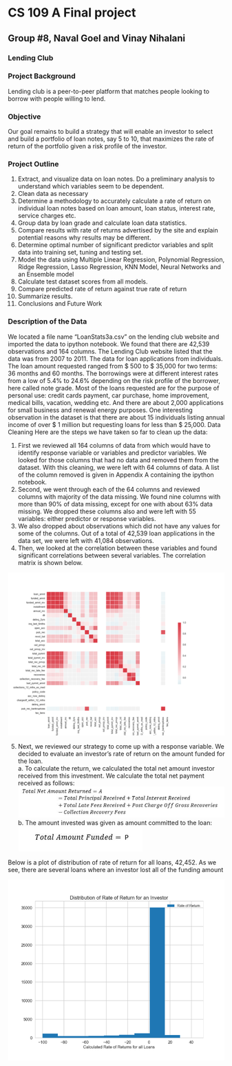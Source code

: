 # CS 109 A Final project
## Group #8, Naval Goel and Vinay Nihalani
### Lending Club
### Project Background

Lending club is a peer-to-peer platform that matches people looking to borrow with people willing to lend. 


### Objective

Our goal remains to build a strategy that will enable an investor to select and build a portfolio of loan notes, say 5 to 10, that maximizes the rate of return of the portfolio given a risk profile of the investor.

### Project Outline
1.	Extract, and visualize data on loan notes. Do a preliminary analysis to understand which variables seem to be dependent. 
2.	Clean data as necessary 
3.	Determine a methodology to accurately calculate a rate of return on individual loan notes based on loan amount, loan status, interest rate, service charges etc.
4.	Group data by loan grade and calculate loan data statistics.  
5.	Compare results with rate of returns advertised by the site and explain potential reasons why results may be different.
6.	Determine optimal number of significant predictor variables and split data into training set, tuning and testing set.
7.	Model the data using Multiple Linear Regression, Polynomial Regression, Ridge Regression, Lasso Regression, KNN Model, Neural Networks and an Ensemble model
8.	Calculate test dataset scores from all models.
9.	Compare predicted rate of return against true rate of return
10.	Summarize results.
11.	Conclusions and Future Work

### Description of the Data
We located a file name “LoanStats3a.csv” on the lending club website and imported the data to ipython notebook. We found that there are 42,539 observations and 164 columns. The Lending Club website listed that the data was from 2007 to 2011. 
The data for loan applications from individuals.  The loan amount requested ranged from $ 500 to $ 35,000 for two terms: 36 months and 60 months.  The borrowings were at different interest rates from a low of 5.4% to 24.6% depending on the risk profile of the borrower, here called note grade. Most of the loans requested are for the purpose of personal use: credit cards payment, car purchase, home improvement, medical bills, vacation, wedding etc. And there are about 2,000 applications for small business and renewal energy purposes. One interesting observation in the dataset is that there are about 15 individuals listing annual income of over $ 1 million but requesting loans for less than $ 25,000. 
Data Cleaning Here are the steps we have taken so far to clean up the data:
1.	First we reviewed all 164 columns of data from which would have to identify response variable or variables and predictor variables.  We looked for those columns that had no data and removed them from the dataset. With this cleaning, we were left with 64 columns of data.  A list of the column removed is given in Appendix A containing the ipython notebook.
2.	Second, we went through each of the 64 columns and reviewed columns with majority of the data missing.  We found nine columns with more than 90% of data missing, except for one with about 63% data missing. We dropped these columns also and were left with 55 variables: either predictor or response variables.
3.	We also dropped about observations which did not have any values for some of the columns. Out of a total of 42,539 loan applications in the data set, we were left with 41,084 observations.
4.	Then, we looked at the correlation between these variables and found significant correlations between several variables. The correlation matrix is shown below.

<img id="correlation" src="correlation.png" alt="correlation">

5.	Next, we reviewed our strategy to come up with a response variable.  We decided to evaluate an investor’s rate of return on the amount funded for the loan.  
    	a.  To calculate the return, we calculated the total net amount investor received from this investment.  We calculate the total net payment received as follows:
    <img id="Total Net Amount" src="Total%20Net%20Amount%20Returned.JPG" alt="Total Net Amount">
 	    b.  The amount invested was given as amount committed to the loan: 
    <img id="Total_Amount_Funded" src="Total_Amount_Funded.JPG" alt="Total_Amount_Funded">
      
Below is a plot of distribution of rate of return for all loans, 42,452. As we see, there are several loans where an investor lost all of the funding amount

<img id="Rate_of_Return_Distribution" src="Rate_of_Return_Distribution.png" alt="Rate_of_Return_Distribution">
